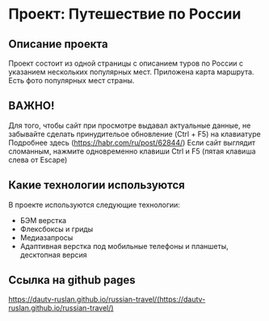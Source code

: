 # Проект: Путешествие по России

## Описание проекта

Проект состоит из одной страницы с описанием туров по России с указанием нескольких популярных мест. Приложена карта маршрута. Есть фото популярных мест страны.

## ВАЖНО!
Для того, чтобы сайт при просмотре выдавал актуальные данные, не забывайте сделать принудительое обновление (Ctrl + F5) на клавиатуре
Подробнее здесь (https://habr.com/ru/post/62844/)
Если сайт выглядит сломанным, нажмите одновременно клавиши Ctrl и F5 (пятая клавиша слева от Escape)

## Какие технологии используются

В проекте используются следующие технологии:
- БЭМ верстка
- Флексбоксы и гриды
- Медиазапросы
- Адаптивная верстка под мобильные телефоны и планшеты, десктопная версия

## Ссылка на github pages
https://dautv-ruslan.github.io/russian-travel/(https://dautv-ruslan.github.io/russian-travel/)




